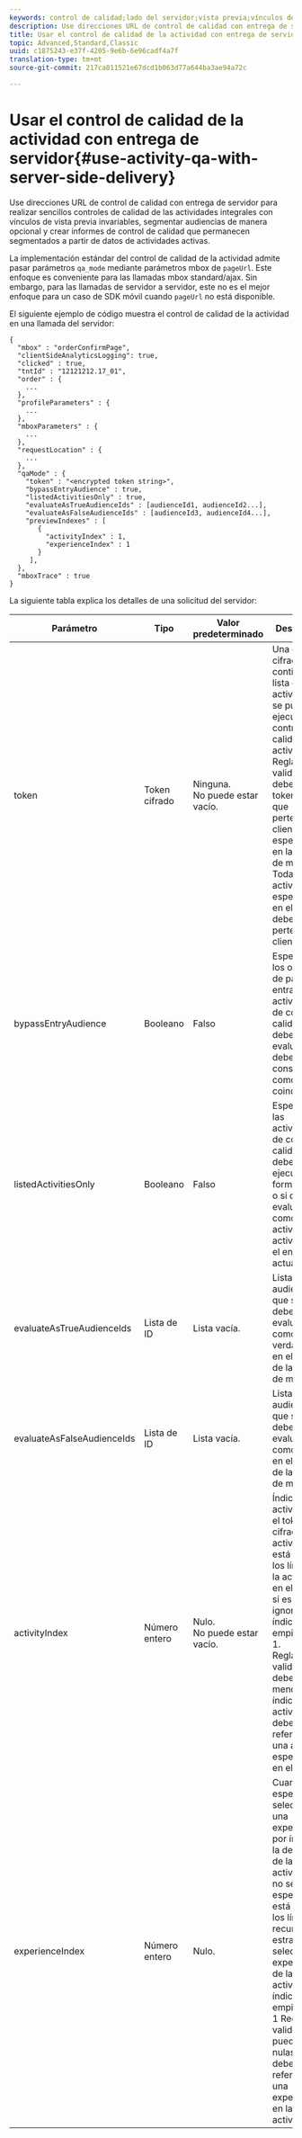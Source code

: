 ```yaml
---
keywords: control de calidad;lado del servidor;vista previa;vínculos de vista previa
description: Use direcciones URL de control de calidad con entrega de servidor para realizar sencillos controles de calidad de las actividades integrales con vínculos de vista previa invariables, segmentar audiencias de manera opcional y crear informes de control de calidad que permanecen segmentados a partir de datos de actividades activas.
title: Usar el control de calidad de la actividad con entrega de servidor
topic: Advanced,Standard,Classic
uuid: c1875243-e37f-4205-9e6b-6e96cadf4a7f
translation-type: tm+mt
source-git-commit: 217ca811521e67dcd1b063d77a644ba3ae94a72c

---
```



# Usar el control de calidad de la actividad con entrega de servidor{#use-activity-qa-with-server-side-delivery}

Use direcciones URL de control de calidad con entrega de servidor para realizar sencillos controles de calidad de las actividades integrales con vínculos de vista previa invariables, segmentar audiencias de manera opcional y crear informes de control de calidad que permanecen segmentados a partir de datos de actividades activas.

La implementación estándar del control de calidad de la actividad admite pasar parámetros `qa_mode` mediante parámetros mbox de `pageUrl`. Este enfoque es conveniente para las llamadas mbox standard/ajax. Sin embargo, para las llamadas de servidor a servidor, este no es el mejor enfoque para un caso de SDK móvil cuando `pageUrl` no está disponible.

El siguiente ejemplo de código muestra el control de calidad de la actividad en una llamada del servidor:

```
{
  "mbox" : "orderConfirmPage",
  "clientSideAnalyticsLogging": true,
  "clicked" : true,
  "tntId" : "12121212.17_01",
  "order" : {
    ...
  },
  "profileParameters" : {
    ...
  },
  "mboxParameters" : {
    ...
  },
  "requestLocation" : {
    ...
  },
  "qaMode" : {
    "token" : "<encrypted token string>",
    "bypassEntryAudience" : true,
    "listedActivitiesOnly" : true,
    "evaluateAsTrueAudienceIds" : [audienceId1, audienceId2...],
    "evaluateAsFalseAudienceIds" : [audienceId3, audienceId4...],
    "previewIndexes" : [
       {
         "activityIndex" : 1,
         "experienceIndex" : 1
       }
     ],
  },
  "mboxTrace" : true
}
```

La siguiente tabla explica los detalles de una solicitud del servidor:

| Parámetro | Tipo | Valor predeterminado | Descripción |
|--- |--- |--- |--- |
| token | Token cifrado | Ninguna.<br>No puede estar vacío. | Una entidad cifrada que contiene la lista de ID de actividad que se pueden ejecutar en el control de calidad de la actividad.<br>Reglas de validación: debe ser un token cifrado que pertenezca al cliente especificado en la solicitud de mbox. Todas las actividades especificadas en el token deben pertenecer al cliente. |
| bypassEntryAudience | Booleano | Falso | Especifica si los objetivos de paso de entrada para actividades de control de calidad deben evaluarse o si deben considerarse como coincidentes. |
| listedActivitiesOnly | Booleano | Falso | Especifica si las actividades de control de calidad deben ejecutarse de forma aislada o si deben evaluarse como actividades activas para el entorno actual. |
| evaluateAsTrueAudienceIds | Lista de ID | Lista vacía. | Lista de ID de audiencia que siempre deben evaluarse como verdaderas en el alcance de la solicitud de mbox. |
| evaluateAsFalseAudienceIds | Lista de ID | Lista vacía. | Lista de ID de audiencia que siempre deben evaluarse como falsas en el alcance de la solicitud de mbox. |
| activityIndex | Número entero | Nulo.<br>No puede estar vacío. | Índice de actividad en el token cifrado. Si activityIndex está fuera de los límites de la actividad en el token o si es nulo, se ignorará. El índice empieza con 1.<br>Reglas de validación: deben ser al menos un índice de actividad y deben hacer referencia a una actividad especificada en el token. |
| experienceIndex | Número entero | Nulo. | Cuando se especifica, selecciona una experiencia por índice en la definición de la actividad. Si no se especifica o está fuera de los límites, se recurrirá a la estrategia de selección de experiencia de la actividad. El índice empieza con 1  Reglas de validación: pueden ser nulas o deben hacer referencia a una experiencia en la actividad. |
